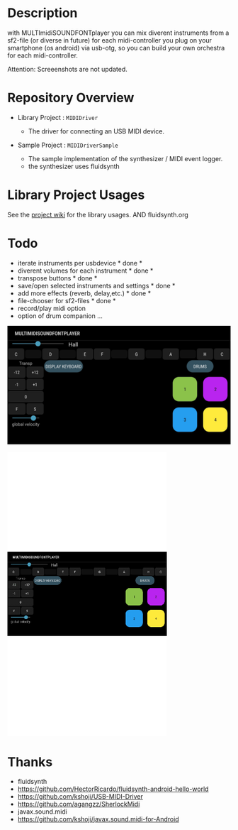 Description
====
with MULTImidiSOUNDFONTplayer you can mix diverent instruments
from a sf2-file (or diverse in future)  for each midi-controller you plug on your
smartphone (os android) via usb-otg, so you can build your
own orchestra for each midi-controller.

Attention: Screeenshots are not updated.




Repository Overview
====
- Library Project : `MIDIDriver`
    - The driver for connecting an USB MIDI device.

- Sample Project : `MIDIDriverSample`
    - The sample implementation of the synthesizer / MIDI event logger.
    - the synthesizer uses fluidsynth
  


Library Project Usages
====

See the [project wiki](https://github.com/kshoji/USB-MIDI-Driver/wiki) for the library usages.
AND fluidsynth.org


Todo
====
- iterate instruments per usbdevice * done *
- diverent volumes for each instrument * done *
- transpose buttons * done *
- save/open selected instruments and settings * done *
- add more effects (reverb, delay,etc.) * done *
- file-chooser for sf2-files * done *
- record/play midi option
- option of drum companion
...

![Screenshot:](/Screenshot_20220109-215143_MIDIDriverSample.jpg?raw=true "Hauptansicht der App")

![Gif:](/20220127_141131.gif?raw=true "Gif Animation")

Thanks
====
- fluidsynth
- https://github.com/HectorRicardo/fluidsynth-android-hello-world
- https://github.com/kshoji/USB-MIDI-Driver
- https://github.com/agangzz/SherlockMidi
- javax.sound.midi
- https://github.com/kshoji/javax.sound.midi-for-Android

